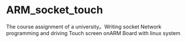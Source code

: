 # ARM_socket_touch
The course assignment of a university。Writing socket Network programming and driving Touch screen onARM Board with linux system
